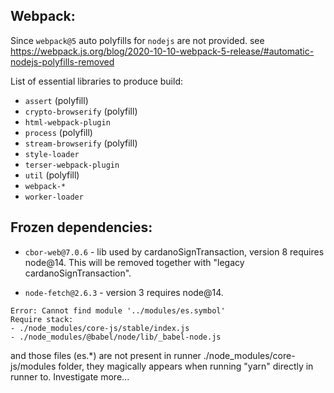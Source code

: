 ## Webpack:

Since `webpack@5` auto polyfills for `nodejs` are not provided.
see https://webpack.js.org/blog/2020-10-10-webpack-5-release/#automatic-nodejs-polyfills-removed

List of essential libraries to produce build:

-   `assert` (polyfill)
-   `crypto-browserify` (polyfill)
-   `html-webpack-plugin`
-   `process` (polyfill)
-   `stream-browserify` (polyfill)
-   `style-loader`
-   `terser-webpack-plugin`
-   `util` (polyfill)
-   `webpack-*`
-   `worker-loader`

## Frozen dependencies:

-   `cbor-web@7.0.6` - lib used by cardanoSignTransaction, version 8 requires node@14. This will be removed together with "legacy cardanoSignTransaction".

-   `node-fetch@2.6.3` - version 3 requires node@14.

<!-- REF-TODO: monorepo has its own version of jest -->
<!-- -   `jest@26.6.3` + `eslint-plugin-jest` + `babel-jest` - jest 27 drops usage for node@12. https://github.com/facebook/jest/blob/main/CHANGELOG.md#2700 Tests detects opened handle at WebSocket which is used to communicate with trezor-user-env. WebSocket is a native nodejs `net.Socket` module. Further investigation needed. Probably the only solution to this and above issues will be update to node 14. -->

```
Error: Cannot find module '../modules/es.symbol'
Require stack:
- ./node_modules/core-js/stable/index.js
- ./node_modules/@babel/node/lib/_babel-node.js
```

and those files (es.\*) are not present in runner ./node_modules/core-js/modules folder, they magically appears when running "yarn" directly in runner to. Investigate more...

